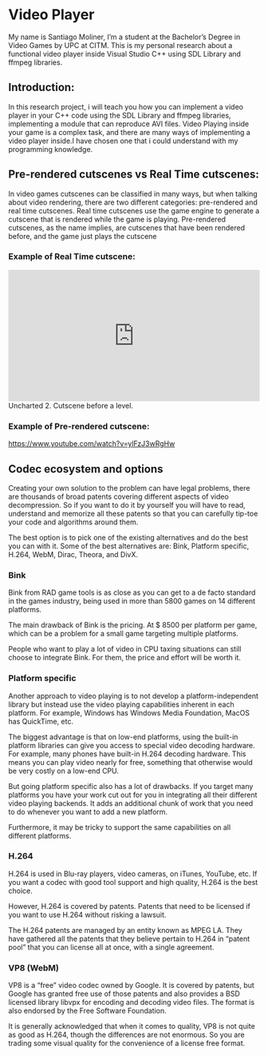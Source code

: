 # Video Player

My name is Santiago Moliner, I’m a student at the Bachelor’s Degree in Video Games by UPC at CITM. This is my personal research about a functional video player inside Visual Studio C++ using SDL Library and ffmpeg libraries.


## Introduction:

In this research project, i will teach you how you can implement a video player in your C++ code using the SDL Library and ffmpeg libraries, implementing a module that can reproduce AVI files. Video Playing inside your game is a complex task, and there are many ways of implementing a video player inside.I have chosen one that i could understand with my programming knowledge.

## Pre-rendered cutscenes vs Real Time cutscenes:

In video games cutscenes can be classified in many ways, but when talking about video rendering, there are two different categories: pre-rendered and real time cutscenes. Real time cutscenes use the game engine to generate a cutscene that is rendered while the game is playing. Pre-rendered cutscenes, as the name implies, are cutscenes that have been rendered before, and the game just plays the cutscene

### Example of Real Time cutscene:

<div style="position:relative;height:0;padding-bottom:52.18%"><iframe src="https://www.youtube.com/embed/pa1fi1gxxUw?ecver=2" style="position:absolute;width:100%;height:100%;left:0" width="690" height="360" frameborder="0" allow="autoplay; encrypted-media" allowfullscreen></iframe></div>
Uncharted 2. Cutscene before a level.


### Example of Pre-rendered cutscene:

https://www.youtube.com/watch?v=ylFzJ3wRgHw



## Codec ecosystem and options

Creating your own solution to the problem can have legal problems, there are thousands of broad patents covering different aspects of video decompression. So if you want to do it by yourself you will have to read, understand and memorize all these patents so that you can carefully tip-toe your code and algorithms around them.

The best option is to pick one of the existing alternatives and do the best you can with it. Some of the best alternatives are: Bink, Platform specific, H.264, WebM, Dirac, Theora, and DivX.


### Bink

Bink from RAD game tools is as close as you can get to a de facto standard in the games industry, being used in more than 5800 games on 14 different platforms.

The main drawback of Bink is the pricing. At $ 8500 per platform per game, which can be a problem for a small game targeting multiple platforms.

People who want to play a lot of video in CPU taxing situations can still choose to integrate Bink. For them, the price and effort will be worth it.



### Platform specific

Another approach to video playing is to not develop a platform-independent library but instead use the video playing capabilities inherent in each platform. For example, Windows has Windows Media Foundation, MacOS has QuickTime, etc.

The biggest advantage is that on low-end platforms, using the built-in platform libraries can give you access to special video decoding hardware. For example, many phones have built-in H.264 decoding hardware. This means you can play video nearly for free, something that otherwise would be very costly on a low-end CPU.

But going platform specific also has a lot of drawbacks. If you target many platforms you have your work cut out for you in integrating all their different video playing backends. It adds an additional chunk of work that you need to do whenever you want to add a new platform.

Furthermore, it may be tricky to support the same capabilities on all different platforms.


### H.264

H.264 is used in Blu-ray players, video cameras, on iTunes, YouTube, etc. If you want a codec with good tool support and high quality, H.264 is the best choice.

However, H.264 is covered by patents. Patents that need to be licensed if you want to use H.264 without risking a lawsuit.

The H.264 patents are managed by an entity known as MPEG LA. They have gathered all the patents that they believe pertain to H.264 in “patent pool” that you can license all at once, with a single agreement.



### VP8 (WebM)

VP8 is a “free” video codec owned by Google. It is covered by patents, but Google has granted free use of those patents and also provides a BSD licensed library libvpx for encoding and decoding video files. The format is also endorsed by the Free Software Foundation.

It is generally acknowledged that when it comes to quality, VP8 is not quite as good as H.264, though the differences are not enormous. So you are trading some visual quality for the convenience of a license free format.